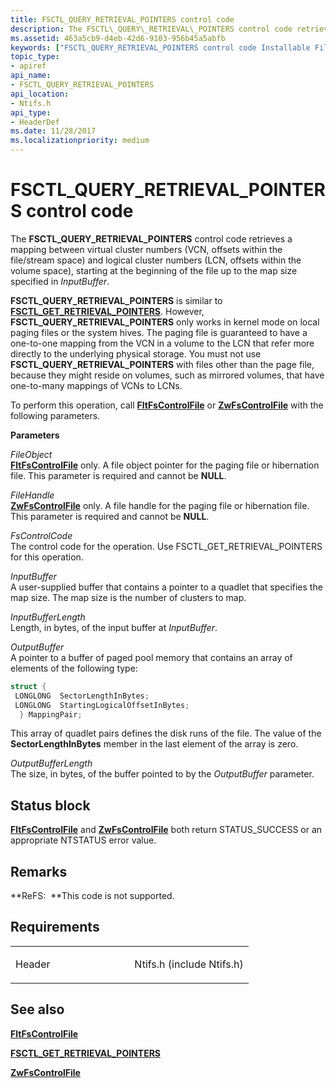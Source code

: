 ```yaml
---
title: FSCTL_QUERY_RETRIEVAL_POINTERS control code
description: The FSCTL\_QUERY\_RETRIEVAL\_POINTERS control code retrieves a mapping between virtual cluster numbers (VCN, offsets within the file/stream space) and logical cluster numbers (LCN, offsets within the volume space), starting at the beginning of the file up to the map size specified in InputBuffer.
ms.assetid: 463a5cb9-d4eb-42d6-9103-956b45a5abfb
keywords: ["FSCTL_QUERY_RETRIEVAL_POINTERS control code Installable File System Drivers"]
topic_type:
- apiref
api_name:
- FSCTL_QUERY_RETRIEVAL_POINTERS
api_location:
- Ntifs.h
api_type:
- HeaderDef
ms.date: 11/28/2017
ms.localizationpriority: medium
---
```


# FSCTL\_QUERY\_RETRIEVAL\_POINTERS control code


The **FSCTL\_QUERY\_RETRIEVAL\_POINTERS** control code retrieves a mapping between virtual cluster numbers (VCN, offsets within the file/stream space) and logical cluster numbers (LCN, offsets within the volume space), starting at the beginning of the file up to the map size specified in *InputBuffer*.

**FSCTL\_QUERY\_RETRIEVAL\_POINTERS** is similar to [**FSCTL\_GET\_RETRIEVAL\_POINTERS**](fsctl-get-retrieval-pointers.md). However, **FSCTL\_QUERY\_RETRIEVAL\_POINTERS** only works in kernel mode on local paging files or the system hives. The paging file is guaranteed to have a one-to-one mapping from the VCN in a volume to the LCN that refer more directly to the underlying physical storage. You must not use **FSCTL\_QUERY\_RETRIEVAL\_POINTERS** with files other than the page file, because they might reside on volumes, such as mirrored volumes, that have one-to-many mappings of VCNs to LCNs.

To perform this operation, call [**FltFsControlFile**](https://docs.microsoft.com/windows-hardware/drivers/ddi/content/fltkernel/nf-fltkernel-fltfscontrolfile) or [**ZwFsControlFile**](https://msdn.microsoft.com/library/windows/hardware/ff566462) with the following parameters.

**Parameters**

<a href="" id="fileobject"></a>*FileObject*  
[**FltFsControlFile**](https://docs.microsoft.com/windows-hardware/drivers/ddi/content/fltkernel/nf-fltkernel-fltfscontrolfile) only. A file object pointer for the paging file or hibernation file. This parameter is required and cannot be **NULL**.

<a href="" id="filehandle"></a>*FileHandle*  
[**ZwFsControlFile**](https://msdn.microsoft.com/library/windows/hardware/ff566462) only. A file handle for the paging file or hibernation file. This parameter is required and cannot be **NULL**.

<a href="" id="fscontrolcode"></a>*FsControlCode*  
The control code for the operation. Use FSCTL\_GET\_RETRIEVAL\_POINTERS for this operation.

<a href="" id="inputbuffer"></a>*InputBuffer*  
A user-supplied buffer that contains a pointer to a quadlet that specifies the map size. The map size is the number of clusters to map.

<a href="" id="inputbufferlength"></a>*InputBufferLength*  
Length, in bytes, of the input buffer at *InputBuffer*.

<a href="" id="outputbuffer"></a>*OutputBuffer*  
A pointer to a buffer of paged pool memory that contains an array of elements of the following type:

```cpp
struct {
 LONGLONG  SectorLengthInBytes;
 LONGLONG  StartingLogicalOffsetInBytes;
  } MappingPair;
```

This array of quadlet pairs defines the disk runs of the file. The value of the **SectorLengthInBytes** member in the last element of the array is zero.

<a href="" id="outputbufferlength"></a>*OutputBufferLength*  
The size, in bytes, of the buffer pointed to by the *OutputBuffer* parameter.

Status block
------------

[**FltFsControlFile**](https://docs.microsoft.com/windows-hardware/drivers/ddi/content/fltkernel/nf-fltkernel-fltfscontrolfile) and [**ZwFsControlFile**](https://msdn.microsoft.com/library/windows/hardware/ff566462) both return STATUS\_SUCCESS or an appropriate NTSTATUS error value.

Remarks
-------

**ReFS:  **This code is not supported.

Requirements
------------

<table>
<colgroup>
<col width="50%" />
<col width="50%" />
</colgroup>
<tbody>
<tr class="odd">
<td align="left"><p>Header</p></td>
<td align="left">Ntifs.h (include Ntifs.h)</td>
</tr>
</tbody>
</table>

## See also


[**FltFsControlFile**](https://docs.microsoft.com/windows-hardware/drivers/ddi/content/fltkernel/nf-fltkernel-fltfscontrolfile)

[**FSCTL\_GET\_RETRIEVAL\_POINTERS**](fsctl-get-retrieval-pointers.md)

[**ZwFsControlFile**](https://msdn.microsoft.com/library/windows/hardware/ff566462)

 

 






